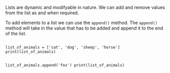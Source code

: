 Lists are dynamic and modifyable in nature. We can add and remove values from the list as and when required.

To add elements to a list we can use the `append()` method. The `append()` method will take in the value that has to be added and append it to the end of the list.

<Editor lang="python">
<code>
list_of_animals = ['cat', 'dog', 'sheep', 'horse']
print(list_of_animals)

list_of_animals.append('fox')
print(list_of_animals)
</code>
</Editor>